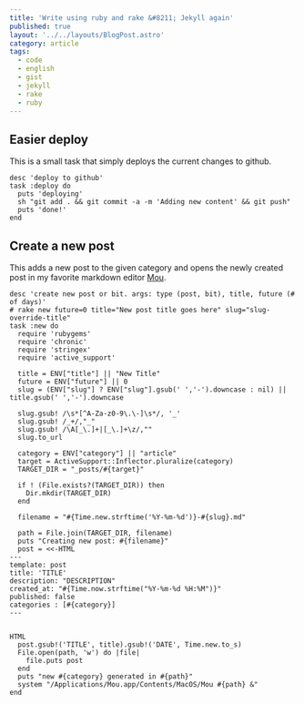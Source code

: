 ```yaml
---
title: 'Write using ruby and rake &#8211; Jekyll again'
published: true
layout: '../../layouts/BlogPost.astro'
category: article
tags:
  - code
  - english
  - gist
  - jekyll
  - rake
  - ruby
---
```


## Easier deploy

This is a small task that simply deploys the current changes to github.

```
desc 'deploy to github'
task :deploy do
  puts 'deploying'
  sh "git add . && git commit -a -m 'Adding new content' && git push"
  puts 'done!'
end
```

## Create a new post

This adds a new post to the given category and opens the newly created post in my favorite markdown editor [Mou][1].

```
desc 'create new post or bit. args: type (post, bit), title, future (# of days)'
# rake new future=0 title="New post title goes here" slug="slug-override-title"
task :new do
  require 'rubygems'
  require 'chronic'
  require 'stringex'
  require 'active_support'

  title = ENV["title"] || "New Title"
  future = ENV["future"] || 0
  slug = (ENV["slug"] ? ENV["slug"].gsub(' ','-').downcase : nil) || title.gsub(' ','-').downcase

  slug.gsub! /\s*[^A-Za-z0-9\.\-]\s*/, '_'
  slug.gsub! /_+/,"_"
  slug.gsub! /\A[_\.]+|[_\.]+\z/,""
  slug.to_url

  category = ENV["category"] || "article"
  target = ActiveSupport::Inflector.pluralize(category)
  TARGET_DIR = "_posts/#{target}"

  if ! (File.exists?(TARGET_DIR)) then
    Dir.mkdir(TARGET_DIR)
  end

  filename = "#{Time.new.strftime('%Y-%m-%d')}-#{slug}.md"

  path = File.join(TARGET_DIR, filename)
  puts "Creating new post: #{filename}"
  post = <<-HTML
---
template: post
title: 'TITLE'
description: "DESCRIPTION"
created_at: "#{Time.now.strftime("%Y-%m-%d %H:%M")}"
published: false
categories : [#{category}]
---


HTML
  post.gsub!('TITLE', title).gsub!('DATE', Time.new.to_s)
  File.open(path, 'w') do |file|
    file.puts post
  end
  puts "new #{category} generated in #{path}"
  system "/Applications/Mou.app/Contents/MacOS/Mou #{path} &"
end
```

[1]: http://mouapp.com/
